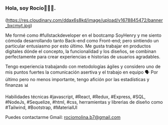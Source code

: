 

### Hola, soy Rocío👩‍💻🧉. 
####  
(https://res.cloudinary.com/ddax6s8kd/image/upload/v1678845472/banner_bxcmyt.jpg)



Me formé como #fullstackdeveloper en el bootcamp SoyHenry y me siento cómoda desarrollando tanto Back-end como Front-end; pero sintiendo un particular entusiasmo por esto último. 
Me gusta trabajar en productos digitales dónde el concepto, la funcionalidad y los diseños, se combinan perfectamente para crear experiencias e historias de usuarios agradables.

Tengo experiencia trabajando con metodologías ágiles y considero uno de mis puntos fuertes la comunicación asertiva y el trabajo en equipo 🗣
Por último pero no menos importante, tengo afición por las estadísticas y finanzas 📊

Habilidades técnicas 
 #javascript, #React, #Redux, #Express, #SQL, #NodeJs, #Sequelize, #html, #css, herramientas y librerìas de diseño como #Tailwind, #Bootstrap, #MaterialUI

Puedes contactarme 
Gmail: rociomolina.b7@gmail.com 

